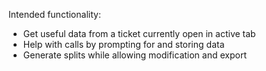Intended functionality:
- Get useful data from a ticket currently open in active tab
- Help with calls by prompting for and storing data
- Generate splits while allowing modification and export